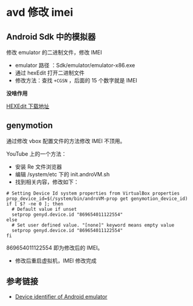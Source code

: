 # avd 修改 imei

## Android Sdk 中的模拟器

修改 emulator 的二进制文件，修改 IMEI

- emulator 路径 ：Sdk/emulator/emulator-x86.exe
- 通过 hexEdit  打开二进制文件
- 修改方法：查找 `+CGSN` ，后面的 15 个数字就是 IMEI

**没啥作用**

[HEXEdit 下载地址](http://www.hexedit.com/#)

## genymotion

通过修改 vbox 配置文件的方法修改 IMEI 不顶用。

YouTube 上的一个方法：

- 安装 Re 文件浏览器
- 编辑 /system/etc 下的 init.androVM.sh
- 找到相关内容，修改如下：
```
# Setting Device Id system properties from VirtualBox properties
prop_device_id=$(/system/bin/androVM-prop get genymotion_device_id)
if [ $? -ne 0 ]; then
  # Default value if unset
  setprop genyd.device.id "869654011122554"
else
  # Set user defined value. "[none]" keyword means empty value
  setprop genyd.device.id "869654011122554"
fi
```
869654011122554 即为修改后的 IMEI。

- 修改后重启虚拟机，IMEI 修改完成

## 参考链接
- [Device identifier of Android emulator](https://stackoverflow.com/questions/4402262/device-identifier-of-android-emulator)
